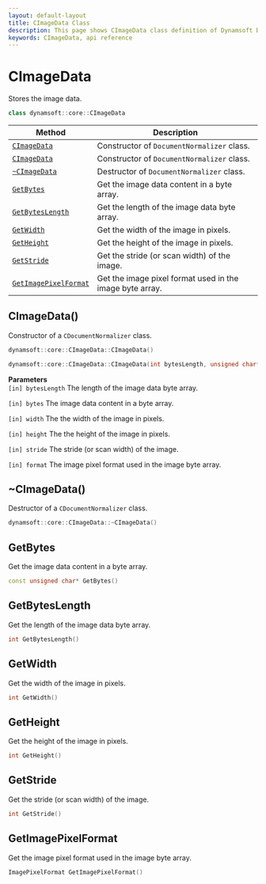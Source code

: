 ```yaml
---
layout: default-layout
title: CImageData Class
description: This page shows CImageData class definition of Dynamsoft Document Normalizer SDK C++ Edition.
keywords: CImageData, api reference
---
```


# CImageData

Stores the image data.  

```cpp
class dynamsoft::core::CImageData
```  

| Method               | Description |
|----------------------|-------------|
| [`CImageData`](#cimagedata) | Constructor of `DocumentNormalizer` class. |
| [`CImageData`](#cimagedata-1) | Constructor of `DocumentNormalizer` class. |
| [`~CImageData`](#cimagedata-2) | Destructor of `DocumentNormalizer` class. |
| [`GetBytes`](#getbytes) | Get the image data content in a byte array. |
| [`GetBytesLength`](#getbyteslength) | Get the length of the image data byte array. |
| [`GetWidth`](#getwidth) | Get the width of the image in pixels. |
| [`GetHeight`](#getheight) | Get the height of the image in pixels. |
| [`GetStride`](#getstride) | Get the stride (or scan width) of the image. |
| [`GetImagePixelFormat`](#getimagepixelformat) | Get the image pixel format used in the image byte array. |

## CImageData()

Constructor of a `CDocumentNormalizer` class.

```cpp
dynamsoft::core::CImageData::CImageData()

dynamsoft::core::CImageData::CImageData(int bytesLength, unsigned char* bytes, int width, int height, int stride, ImagePixelFormat format)
```

**Parameters**  
`[in] bytesLength` The length of the image data byte array.

`[in] bytes` The image data content in a byte array.

`[in] width` The the width of the image in pixels.

`[in] height` The the height of the image in pixels.

`[in] stride` The stride (or scan width) of the image.

`[in] format` The image pixel format used in the image byte array.

## ~CImageData()

Destructor of a `CDocumentNormalizer` class.

```cpp
dynamsoft::core::CImageData::~CImageData()
```

## GetBytes

Get the image data content in a byte array.

```cpp
const unsigned char* GetBytes()
```

## GetBytesLength

Get the length of the image data byte array.

```cpp
int GetBytesLength()
```

## GetWidth

Get the width of the image in pixels.  

```cpp
int GetWidth()
```

## GetHeight

Get the height of the image in pixels.  

```cpp
int GetHeight()
```

## GetStride

Get the stride (or scan width) of the image.

```cpp
int GetStride()
```

## GetImagePixelFormat

Get the image pixel format used in the image byte array.

```cpp
ImagePixelFormat GetImagePixelFormat()
```
